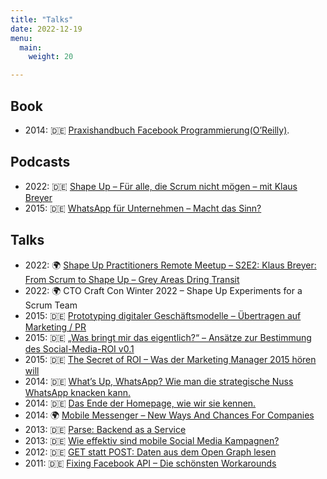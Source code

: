 ```yaml
---
title: "Talks"
date: 2022-12-19
menu:
  main:
    weight: 20

---
```

## Book

- 2014: 🇩🇪 [Praxishandbuch Facebook Programmierung(O’Reilly)][1].

## Podcasts

- 2022: 🇩🇪 [Shape Up – Für alle, die Scrum nicht mögen – mit Klaus Breyer][2]
- 2015: 🇩🇪 [WhatsApp für Unternehmen – Macht das Sinn?][3]

## Talks

- 2022: 🌍 [Shape Up Practitioners Remote Meetup – S2E2: Klaus Breyer: From Scrum to Shape Up – Grey Areas Dring Transit][4]
- 2022: 🌍 CTO Craft Con Winter 2022 – Shape Up Experiments for a Scrum Team
- 2015: 🇩🇪 [Prototyping digitaler Geschäftsmodelle – Übertragen auf Marketing / PR][5]
- 2015: 🇩🇪 [„Was bringt mir das eigentlich?“ – Ansätze zur Bestimmung des Social-Media-ROI v0.1][6]
- 2015: 🇩🇪 [The Secret of ROI – Was der Marketing Manager 2015 hören will][7]
- 2014: 🇩🇪 [What’s Up, WhatsApp? Wie man die strategische Nuss WhatsApp knacken kann.][8]
- 2014: 🇩🇪 [Das Ende der Homepage, wie wir sie kennen.][9]
- 2014: 🌍 [Mobile Messenger – New Ways And Chances For Companies][10]
- 2013: 🇩🇪 [Parse: Backend as a Service][11]
- 2013: 🇩🇪 [Wie effektiv sind mobile Social Media Kampagnen?][12]
- 2012: 🇩🇪 [GET statt POST: Daten aus dem Open Graph lesen][13]
- 2011: 🇩🇪 [Fixing Facebook API – Die schönsten Workarounds][14]


[1]: https://v01.io/2015/01/11/praxishandbuch-facebook-entwicklung/
[2]: http://www.socialgenius.de/whatsapp-unternehmen-marketing-support/
[3]: http://www.socialgenius.de/whatsapp-unternehmen-marketing-support/
[4]: https://www.youtube.com/watch?v=XEnrFbR2qso
[5]: http://de.slideshare.net/klausbreyer/prototyping-digitaler-geschftsmodelle-bertragen-auf-marketing-pr
[6]: http://de.slideshare.net/klausbreyer/2015-0609-webinale-was-bringt-mir-das-eigentlich-ansatze-zur-bestimmung-des-socialmediaroi-v01
[7]: http://de.slideshare.net/fbmarket/the-secret-of-roi
[8]: http://de.slideshare.net/klausbreyer/whats-up-whatsapp-wie-man-die-strategische-nuss-whatsapp-knacken-kann?
[9]: http://de.slideshare.net/klausbreyer/2014-1028-webtechcon-iphp-das-ende-der-homepage-wie-wir-sie-kennen?
[10]: http://www.slideshare.net/klausbreyer/buddybrand-mobile-messenger-new-ways-and-chances-for-companies
[11]: http://de.slideshare.net/fbmarket/parse-backend-as-a-service-allfacebook-developer-conference
[12]: http://de.slideshare.net/klausbreyer/klaus-breyer-mmid2013v3
[13]: http://de.slideshare.net/fbmarket/get-statt-post-daten-aus-dem-open-graph-lesen-allfacebook-developer-conference
[14]: http://de.slideshare.net/klausbreyer/fixing-facebook-api
